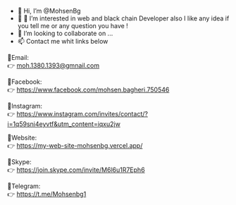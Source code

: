 - 👋 Hi, I’m @MohsenBg
- 👀 👀 I’m interested in web  and black chain Developer also I like any idea if you tell me or any question you have !
- 💞️ I’m looking to collaborate on ...
- 📫 Contact me whit links below <br/>


🔗Email: <br>
👉 moh.1380.1393@gmnail.com

🔗Facebook: <br>
👉 https://www.facebook.com/mohsen.bagheri.750546

🔗Instagram: <br>
👉  https://www.instagram.com/invites/contact/?i=1q59sni4eyvtf&utm_content=iqxu2jw

🔗Website: <br>
👉 https://my-web-site-mohsenbg.vercel.app/

🔗Skype: <br>
👉  https://join.skype.com/invite/M6l6u1R7Eph6

🔗Telegram: <br>
👉 https://t.me/Mohsenbg1



<!---
MohsenBg/MohsenBg is a ✨ special ✨ repository because its `README.md` (this file) appears on your GitHub profile.
You can click the Preview link to take a look at your changes.
--->
